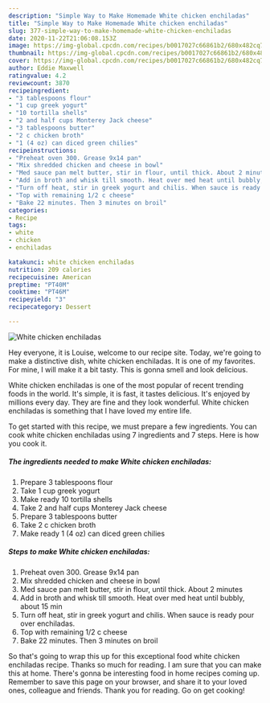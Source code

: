 ```yaml
---
description: "Simple Way to Make Homemade White chicken enchiladas"
title: "Simple Way to Make Homemade White chicken enchiladas"
slug: 377-simple-way-to-make-homemade-white-chicken-enchiladas
date: 2020-11-22T21:06:08.153Z
image: https://img-global.cpcdn.com/recipes/b0017027c66861b2/680x482cq70/white-chicken-enchiladas-recipe-main-photo.jpg
thumbnail: https://img-global.cpcdn.com/recipes/b0017027c66861b2/680x482cq70/white-chicken-enchiladas-recipe-main-photo.jpg
cover: https://img-global.cpcdn.com/recipes/b0017027c66861b2/680x482cq70/white-chicken-enchiladas-recipe-main-photo.jpg
author: Eddie Maxwell
ratingvalue: 4.2
reviewcount: 3870
recipeingredient:
- "3 tablespoons flour"
- "1 cup greek yogurt"
- "10 tortilla shells"
- "2 and half cups Monterey Jack cheese"
- "3 tablespoons butter"
- "2 c chicken broth"
- "1 (4 oz) can diced green chilies"
recipeinstructions:
- "Preheat oven 300. Grease 9x14 pan"
- "Mix shredded chicken and cheese in bowl"
- "Med sauce pan melt butter, stir in flour, until thick. About 2 minutes"
- "Add in broth and whisk till smooth. Heat over med heat until bubbly, about 15 min"
- "Turn off heat, stir in greek yogurt and chilis. When sauce is ready pour over enchiladas."
- "Top with remaining 1/2 c cheese"
- "Bake 22 minutes. Then 3 minutes on broil"
categories:
- Recipe
tags:
- white
- chicken
- enchiladas

katakunci: white chicken enchiladas 
nutrition: 209 calories
recipecuisine: American
preptime: "PT40M"
cooktime: "PT46M"
recipeyield: "3"
recipecategory: Dessert

---
```



![White chicken enchiladas](https://img-global.cpcdn.com/recipes/b0017027c66861b2/680x482cq70/white-chicken-enchiladas-recipe-main-photo.jpg)

Hey everyone, it is Louise, welcome to our recipe site. Today, we're going to make a distinctive dish, white chicken enchiladas. It is one of my favorites. For mine, I will make it a bit tasty. This is gonna smell and look delicious.

White chicken enchiladas is one of the most popular of recent trending foods in the world. It's simple, it is fast, it tastes delicious. It's enjoyed by millions every day. They are fine and they look wonderful. White chicken enchiladas is something that I have loved my entire life.




To get started with this recipe, we must prepare a few ingredients. You can cook white chicken enchiladas using 7 ingredients and 7 steps. Here is how you cook it.

<!--inarticleads1-->

##### The ingredients needed to make White chicken enchiladas:

1. Prepare 3 tablespoons flour
1. Take 1 cup greek yogurt
1. Make ready 10 tortilla shells
1. Take 2 and half cups Monterey Jack cheese
1. Prepare 3 tablespoons butter
1. Take 2 c chicken broth
1. Make ready 1 (4 oz) can diced green chilies




<!--inarticleads2-->

##### Steps to make White chicken enchiladas:

1. Preheat oven 300. Grease 9x14 pan
1. Mix shredded chicken and cheese in bowl
1. Med sauce pan melt butter, stir in flour, until thick. About 2 minutes
1. Add in broth and whisk till smooth. Heat over med heat until bubbly, about 15 min
1. Turn off heat, stir in greek yogurt and chilis. When sauce is ready pour over enchiladas.
1. Top with remaining 1/2 c cheese
1. Bake 22 minutes. Then 3 minutes on broil




So that's going to wrap this up for this exceptional food white chicken enchiladas recipe. Thanks so much for reading. I am sure that you can make this at home. There's gonna be interesting food in home recipes coming up. Remember to save this page on your browser, and share it to your loved ones, colleague and friends. Thank you for reading. Go on get cooking!
